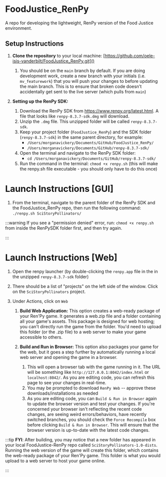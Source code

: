 # FoodJustice_RenPy

A repo for developing the lightweight, RenPy version of the Food Justice environment.

## Setup Instructions


1. **Clone the repository** to your local machine: [https://github.com/oele-isis-vanderbilt/FoodJustice_RenPy.git]()

   
   1. You should be on the `main` branch by default. If you are doing development work, create a new branch with your initials (i.e. `mv_featurework`) that you will push your changes to before updating the main branch. This is to ensure that broken code doesn’t accidentally get sent to the live server (which pulls from `main`)
2. **Setting up the RenPy SDK:**

   
   1. Download the RenPy SDK from https://www.renpy.org/latest.html. A file that looks like `renpy-8.3.7-sdk.dmg` will download.
   2. Unzip the `.dmg` file. This unzipped folder will be called `renpy-8.3.7-sdk`.
   3. Keep your project folder (`FoodJustice_RenPy`) and the SDK folder (`renpy-8.3.7-sdk`) in the same parent directory, for example:
      * `/Users/morganavickery/Documents/GitHub/FoodJustice_RenPy/`
      * `/Users/morganavickery/Documents/GitHub/renpy-8.3.7-sdk/`
   4. Open the terminal and navigate to the RenPy SDK folder:
      * `cd /Users/morganavickery/Documents/GitHub/renpy-8.3.7-sdk/`
   5. Run the command in the terminal: `chmod +x renpy.sh` (this will make the renpy.sh file executable - you should only have to do this once)

# Launch Instructions \[GUI\]


1. From the terminal, navigate to the parent folder of the RenPy SDK and the FoodJustice_RenPy repo, then run the following command: `./renpy.sh SciStoryPollinators/`


:::warning
If you see a "permission denied" error, run: `chmod +x renpy.sh` from inside the RenPySDK folder first, and then try again.

:::

# Launch Instructions \[Web\]


1. Open the renpy launcher (by double-clicking the `renpy.app` file in the in the unzipped `renpy-8.3.7-sdk` folder)
2. There should be a list of "projects" on the left side of the window. Click on the `SciStoryPollinators` project.
3. Under Actions, click on `Web`

   
   1. **Build Web Application:** This option creates a web-ready package of your Ren'Py game. It generates a web.zip file and a folder containing all your game's assets. This package is designed for web hosting; you can't directly run the game from the folder. You'd need to upload this folder (or the .zip file) to a web server to make your game accessible to others.
   2. **Build and Run in Browser:** This option also packages your game for the web, but it goes a step further by automatically running a local web server and opening the game in a browser.

      
      1. This will open a browser tab with the game running in it. The URL will be something like `http://127.0.0.1:8042/index.html` or `localhost:8042/`. As you are editing code, you can refresh this page to see your changes in real-time.
      2. You may be prompted to download `RenPy Web` -- approve these downloads/installations as needed
      3. As you are editing code, you can `Build & Run in Browser` again to update the browser version and test your changes. If you're concerned your browser isn't reflecting the recent code changes, are seeing weird errors/behaviors, have recently switched branches, you should check the `Force Recompile` box before clicking `Build & Run in Browser`. This will ensure that the browser version is up-to-date with the latest code changes.



:::tip
**FYI**: After building, you may notice that a new folder has appeared in your local FoodJustice-RenPy repo called `SciStoryPollinators-1.0-dists`. Running the web version of the game will create this folder, which contains the web-ready package of your Ren'Py game. This folder is what you would upload to a web server to host your game online.

:::


